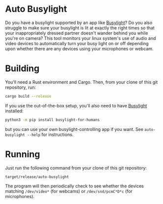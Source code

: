 # Auto Busylight

Do you have a busylight supported by an app like [Busylight](https://github.com/JnyJny/busylight)?  Do you also struggle to make sure your busylight is lit at exactly the right times so that your inappropriately dressed partner doesn't wander behind you while you're on camera?  This tool monitors your linux system's use of audio and video devices to automatically turn your busy light on or off depending upon whether there are any devices using your microphones or webcam.

# Building

You'll need a Rust environment and Cargo.  Then, from your clone of this git repository, run:

```bash
cargo build --release
```

If you use the out-of-the-box setup, you'll also need to have [Busylight](https://github.com/JnyJny/busylight) installed:

```bash
python3 -m pip install busylight-for-humans
```

but you can use your own busylight-controlling app if you want.  See `auto-busylight --help` for instructions.

# Running

Just run the following command from your clone of this git repository:

```
target/release/auto-busylight
```

The program will then periodically check to see whether the devices matching `/dev/video*` (for webcams) or `/dev/snd/pcmC*D*c` (for microphones).
